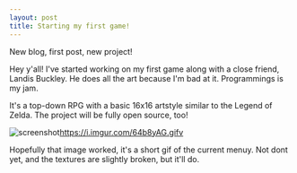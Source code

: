 ```yaml
---
layout: post
title: Starting my first game!
---
```


New blog, first post, new project!

Hey y'all! I've started working on my first game along with a close friend, Landis Buckley. He does all the art because I'm bad at it. Programmings is my jam.

It's a top-down RPG with a basic 16x16 artstyle similar to the Legend of Zelda. The project will be fully open source, too!

![screenshot](https://i.imgur.com/64b8yAG.gifv)https://i.imgur.com/64b8yAG.gifv

Hopefully that image worked, it's a short gif of the current menuy. Not dont yet, and the textures are slightly broken, but it'll do.
